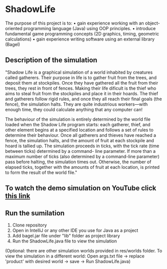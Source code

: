 # ShadowLife

The purpose of this project is to: 
• gain experience working with an object-oriented programming language (Java) using OOP principles. 
• introduce fundamental game programming concepts (2D graphics, timing, geometric calculations) 
• gain experience writing software using an external library (Bagel)

## Description of the simulation

"Shadow Life is a graphical simulation of a world inhabited by creatures called gatherers. Their purpose in life is to gather fruit from the trees, and deposit them at stockpiles. Once they have gathered all the fruit from their trees, they rest in front of fences.
Making their life dificult is the thief who aims to steal fruit from the stockpiles and place it in their hoards. The thief and gatherers follow rigid rules, and once they all reach their final goals (the fence), the simulation halts. They are quite industrious workers—with enough time, they could calculate anything that any computer can!

The behaviour of the simulation is entirely determined by the world file loaded when the Shadow Life program starts: each gatherer, thief, and other element begins at a specified location and follows a set of rules to determine their behaviour. Once all gatherers and thieves have reached a fence, the simulation halts, and the amount of fruit at each stockpile and hoard is tallied up. The simulation proceeds in ticks, with the tick rate (time between ticks) determined by a command- line parameter. If more than a maximum number of ticks (also determined by a command-line parameter) pass before halting, the simulation times out. Otherwise, the number of elapsed ticks, together with the amounts of fruit at each location, is printed to form the result of the world file."

To watch the demo simulation on YouTube click [this link](https://youtu.be/x2hx7rPrTVg)
---
## Run the sumilation 
1. Clone repository 
2. Open in IntelliJ or any other IDE you use for Java as a project
3. Add bagel.jar file under "lib" folder as project library 
4. Run the ShadowLife.java file to view the simulation

(Optional: there are other simulation worlds provided in res/worlds folder. To view the simulation in a different world:
Open args.txt file -> replace 'product' with desired world -> save -> Run ShadowLife.java)
